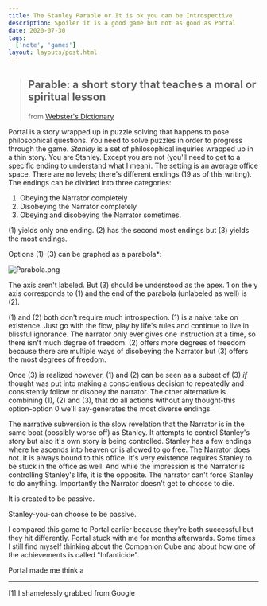 ```yaml
---
title: The Stanley Parable or It is ok you can be Introspective
description: Spoiler it is a good game but not as good as Portal
date: 2020-07-30
tags:
  ['note', 'games']
layout: layouts/post.html
---
```


> ## __Parable__: a short story that teaches a moral or spiritual lesson
> from [Webster's Dictionary](https://www.merriam-webster.com/dictionary/parable#:~:text=%3A%20a%20short%20story%20that%20teaches,parable) 

Portal is a story wrapped up in puzzle solving that happens to pose philosophical questions. You need to solve puzzles in order to progress through the game. *Stanley* is a set of philosophical inquiries wrapped up in a thin story. You are Stanley. Except you are not (you'll need to get to a specific ending to understand what I mean). The setting is an average office space. There are no levels; there's different endings (19 as of this writing). The endings can be divided into three categories:

1. Obeying the Narrator completely
2. Disobeying the Narrator completely
3. Obeying and disobeying the Narrator sometimes.

(1) yields only one ending. (2) has the second most endings but (3) yields the most endings.

Options (1)-(3) can be graphed as a parabola*:

![Parabola.png](http://wiki.dtonline.org/images/thumb/6/6f/Parabola.png/350px-Parabola.png)

The axis aren't labeled. But (3) should be understood as the apex. 1 on the y axis corresponds to (1) and the end of the parabola (unlabeled as well) is (2).

(1) and (2) both don't require much introspection. (1) is a naive take on existence. Just go with the flow, play by life's rules and continue to live in blissful ignorance. The narrator only ever gives one instruction at a time, so there isn't much degree of freedom. (2) offers more degrees of freedom because there are multiple ways of disobeying the Narrator but (3) offers the most degrees of freedom.

Once (3) is realized however, (1) and (2) can be seen as a subset of (3) *if* thought was put into making a conscientious decision to repeatedly and consistently follow or disobey the narrator. The other alternative is combining (1), (2) and (3), that do all actions without any thought-this option-option 0 we'll say-generates the most diverse endings.

The narrative subversion is the slow revelation that the Narrator is in the same boat (possibly worse off) as Stanley. It attempts to control Stanley's story but also it's own story is being controlled. Stanley has a few endings where he ascends into heaven or is allowed to go free. The Narrator does not. It is always bound to this office. It's very existence requires Stanley to be stuck in the office as well. And while the impression is the Narrator is controlling Stanley's life, it is the opposite. The narrator can't force Stanley to do anything.  Importantly the Narrator doesn't get to choose to die.

It is created to be passive. 

Stanley-you-can choose to be passive.

I compared this game to Portal earlier because they're both successful but they hit differently. Portal stuck with me for months afterwards. Some times I still find myself thinking about the Companion Cube and about how one of the achievements is called "Infanticide". 

Portal made me think a 





____

[1] I shamelessly grabbed from Google



